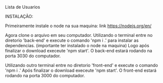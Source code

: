 Lista de Usuarios

INSTALAÇÃO:

Primeiramente instale o node na sua maquina: link https://nodejs.org/en/

Agora clone o arquivo em seu computador.
Utilizando o terminal entre no diretorio 'back-end' e execute o comando 'npm i .' para instalar as dependencias. (importante ter instalado o node na maquina)
Logo após finalizar o download execeute 'npm start'.
O back-end estará rodando na porta 3030 do computador.

Utilizando outro terminal entre no diretorio 'front-end' e execute o comando 'npm i .'
Após finalizar o download execeute 'npm start'.
O front-end estará rodando na porta 3000 do computador.
